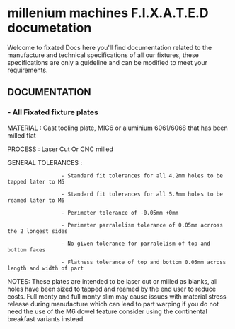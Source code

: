 # millenium machines F.I.X.A.T.E.D documetation 

Welcome to fixated Docs here you'll find documentation related to the manufacture and technical specifications of all our fixtures, these specifications are only a guideline and can be modified to meet your requirements.  


##  DOCUMENTATION

### - All Fixated fixture plates 

MATERIAL           : Cast tooling plate, MIC6 or aluminium 6061/6068 that has been milled flat

PROCESS            : Laser Cut Or CNC milled 

GENERAL TOLERANCES : 

                     - Standard fit tolerances for all 4.2mm holes to be tapped later to M5

                     - Standard fit tolerances for all 5.8mm holes to be reamed later to M6 
                     
                     - Perimeter tolerance of -0.05mm +0mm 
                     
                     - Perimeter parralelism tolerance of 0.05mm acrross the 2 longest sides
                     
                     - No given tolerance for parralelism of top and bottom faces
                     
                     - Flatness tolerance of top and bottom 0.05mm across length and width of part
                   
NOTES: These plates are intended to be laser cut or milled as blanks, all holes have been sized to tapped and reamed by the end user to reduce costs. Full monty and full monty slim may cause issues with material stress release during manufacture which can lead to part warping if you do not need the use of the M6 dowel feature consider using the continental breakfast variants instead.  

